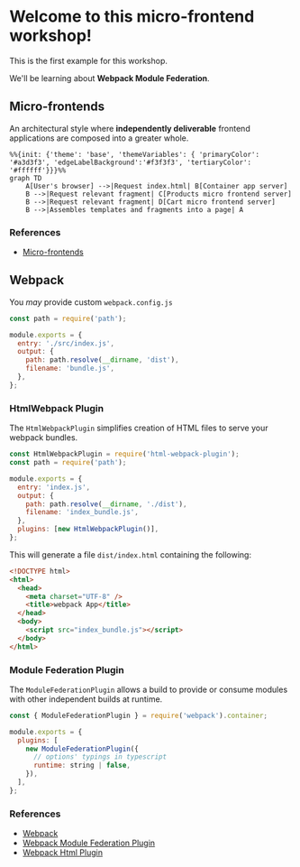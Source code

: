 # Welcome to this micro-frontend workshop!

This is the first example for this workshop. 

We'll be learning about **Webpack Module Federation**.

## Micro-frontends

An architectural style where **independently deliverable** frontend applications are composed into a greater whole.

```mermaid
%%{init: {'theme': 'base', 'themeVariables': { 'primaryColor': '#a3d3f3', 'edgeLabelBackground':'#f3f3f3', 'tertiaryColor': '#ffffff'}}}%%
graph TD
    A[User's browser] -->|Request index.html| B[Container app server]
    B -->|Request relevant fragment| C[Products micro frontend server]
    B -->|Request relevant fragment| D[Cart micro frontend server]
    B -->|Assembles templates and fragments into a page| A
```

### References

* [Micro-frontends](https://martinfowler.com/articles/micro-frontends.html)

## Webpack

You *may* provide custom `webpack.config.js`

```javascript
const path = require('path');

module.exports = {
  entry: './src/index.js',
  output: {
    path: path.resolve(__dirname, 'dist'),
    filename: 'bundle.js',
  },
};
```

### HtmlWebpack Plugin

The `HtmlWebpackPlugin` simplifies creation of HTML files to serve your webpack bundles.

```javascript
const HtmlWebpackPlugin = require('html-webpack-plugin');
const path = require('path');

module.exports = {
  entry: 'index.js',
  output: {
    path: path.resolve(__dirname, './dist'),
    filename: 'index_bundle.js',
  },
  plugins: [new HtmlWebpackPlugin()],
};
```

This will generate a file `dist/index.html` containing the following:

```html
<!DOCTYPE html>
<html>
  <head>
    <meta charset="UTF-8" />
    <title>webpack App</title>
  </head>
  <body>
    <script src="index_bundle.js"></script>
  </body>
</html>
```

### Module Federation Plugin

The `ModuleFederationPlugin` allows a build to provide or consume modules with other independent builds at runtime.

```javascript
const { ModuleFederationPlugin } = require('webpack').container;

module.exports = {
  plugins: [
    new ModuleFederationPlugin({
      // options' typings in typescript
      runtime: string | false,
    }),
  ],
};
```

### References
* [Webpack](https://webpack.js.org/)
* [Webpack Module Federation Plugin](https://webpack.js.org/plugins/module-federation-plugin/)
* [Webpack Html Plugin](https://webpack.js.org/plugins/html-webpack-plugin/)
